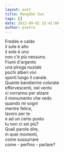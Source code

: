 ```yaml
---
layout: post
title: Rangdom Sun
tags: []
date: 2012-09-02 15:42:00
author: pietro
---
```

Freddo e caldo<br/>il sole è alto<br/>il sole è uno<br/>non c'è più nessuno.<br/>Fiumi d'argento<br/>una piroga nuziale<br/>pochi alberi vivi<br/>sporti lungo il canale.<br/>Quante bandierine colorate<br/>effervescenti, nel vento<br/>ci vorranno per alzare<br/>il monumento che vedo<br/>quando mi sogni<br/>mentre felice,<br/>lavoro per te<br/>e ad un certo punto<br/>tu non ci sei più?<br/>Quali parole dire,<br/>in quei momenti,<br/>come sussurrare<br/>come - perfino - parlare?
